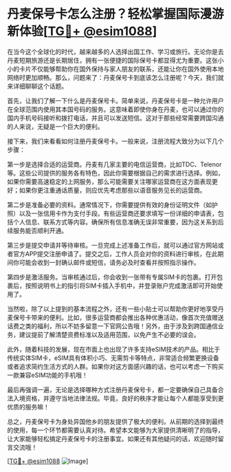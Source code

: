 # 丹麦保号卡怎么注册？轻松掌握国际漫游新体验[[TG💪+ @esim1088](https://t.me/s/esim1088)]

在当今这个全球化的时代，越来越多的人选择出国工作、学习或旅行。无论你是去丹麦短期旅游还是长期居住，拥有一张便捷的国际保号卡都显得尤为重要。这张小小的卡片不仅能够帮助你在国外保持与家人朋友的联系，还能让你在国外使用本地网络时更加顺畅。那么，问题来了：丹麦保号卡到底该怎么注册呢？今天，我们就来详细聊聊这个话题。

首先，让我们了解一下什么是丹麦保号卡。简单来说，丹麦保号卡是一种允许用户在全球范围内使用其本国号码的服务。这意味着即使你身在丹麦，也可以通过你的国内手机号码接听和拨打电话，并且可以发送短信。这对于那些经常需要跨国沟通的人来说，无疑是一个巨大的便利。

接下来，我们来看看如何注册丹麦保号卡。一般来说，注册流程大致分为以下几个步骤：

第一步是选择合适的运营商。丹麦有几家主要的电信运营商，比如TDC、Telenor等。这些公司提供的服务各有特色，因此你需要根据自己的需求进行选择。例如，如果你需要高速稳定的上网服务，那么可能需要关注哪家运营商在这方面表现更好；如果你更注重通话质量，则应优先考虑那些以语音服务见长的运营商。

第二步是准备必要的资料。通常情况下，你需要提供有效的身份证明文件（如护照）以及一张信用卡作为支付手段。有些运营商还要求填写一份详细的申请表，包括个人信息、联系方式等内容。确保所有信息准确无误非常重要，因为这关系到后续服务能否顺利开通。

第三步是提交申请并等待审核。一旦完成上述准备工作后，就可以通过官方网站或者官方APP提交注册申请了。提交之后，工作人员会对你的资料进行审核，在此期间你可能会收到一封确认邮件或短信，请务必及时查看并按照指示操作。

第四步是激活服务。当审核通过后，你会收到一张带有专属SIM卡的包裹。打开包裹后，按照说明书上的指引将SIM卡插入手机中，并登录账户完成激活即可开始使用了。

当然啦，除了以上提到的基本流程之外，还有一些小贴士可以帮助你更好地享受丹麦保号卡带来的便利。比如，很多运营商都会推出各种优惠活动，像首次充值赠送话费之类的福利，所以不妨多留意一下官网公告哦！另外，由于涉及到跨国通信业务，建议提前了解清楚资费标准以及适用范围，以免产生不必要的误会。

此外，随着科技的发展，现在市面上也出现了许多支持eSIM技术的产品。相比于传统实体SIM卡，eSIM具有体积小巧、无需剪卡等特点，非常适合频繁更换设备或者追求简约生活方式的人群。如果你对这方面感兴趣的话，也可以考虑一下购买一款兼容eSIM功能的手机哦！

最后再强调一遍，无论是选择哪种方式注册丹麦保号卡，都一定要确保自己具备合法入境资格，并遵守当地法律法规。毕竟，良好的秩序才能让每个人都能享受到更优质的服务嘛！

总之，丹麦保号卡为身处异国他乡的朋友提供了极大的便利。从前期的选择到最终的使用，每一个环节都需要认真对待。希望本文能够为大家提供清晰明了的指导，让大家能够轻松搞定丹麦保号卡的注册事宜。如果还有其他疑问的话，欢迎随时留言交流哦！

[[TG💪+ @esim1088](https://t.me/s/esim1088) ![Image](https://i.postimg.cc/4NQfJmqS/Snipaste-2025-05-13-00-14-12.png)]